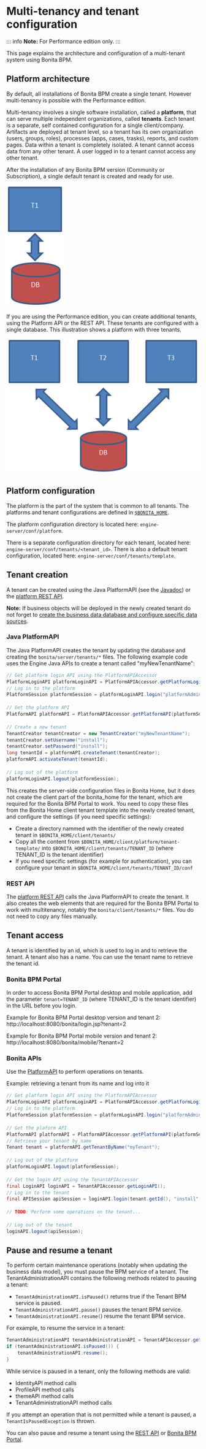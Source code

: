 # Multi-tenancy and tenant configuration

::: info
**Note:** For Performance edition only.
:::

This page explains the architecture and configuration of a multi-tenant system using Bonita BPM.

## Platform architecture

By default, all installations of Bonita BPM create a single tenant. However multi-tenancy is possible with the Performance edition.

Multi-tenancy involves a single software installation, called a **platform**, that can serve multiple independent organizations, called **tenants**.
Each tenant is a separate, self contained configuration for a single client/company. 
Artifacts are deployed at tenant level, so a tenant has its own organization (users, groups, roles), processes (apps, cases, trasks), reports, and custom pages.
Data within a tenant is completely isolated. A tenant cannot access data from any other tenant. A user logged in to a tenant cannot access any other tenant.

After the installation of any Bonita BPM version (Community or Subscription), a single default tenant is created and ready for use.

![default](images/images-6_0/default_tenant_setup.png)  

If you are using the Performance edition, you can create additional tenants, using the Platform API or the REST API.
These tenants are configured with a single database. This illustration shows a platform with three tenants.

![multi-tenancy](images/images-6_0/v6tenant.png)

## Platform configuration

The platform is the part of the system that is common to all tenants. The platforms and tenant configurations are defined in [`$BONITA_HOME`](bonita-home.md).

The platform configuration directory is located here: `engine-server/conf/platform`.

There is a separate configuration directory for each tenant, located here: `engine-server/conf/tenants/<tenant_id>`. 
There is also a default tenant configuration, located here: `engine-server/conf/tenants/template`.

## Tenant creation

A tenant can be created using the Java PlatformAPI (see the [Javadoc](http://documentation.bonitasoft.com/javadoc/api/${varVersion}/index.html)) or the [platform REST API](platform-api.md).

**Note:**
If business objects will be deployed in the newly created tenant do not forget to [create the business data database and configure specific data sources](database-configuration-for-business-data.md).

### Java PlatformAPI

The Java PlatformAPI creates the tenant by updating the database and creating the `bonita/server/tenants/*` files. 
The following example code uses the Engine Java APIs to create a tenant called "myNewTenantName":
```groovy
// Get platform login API using the PlatformAPIAccessor
PlatformLoginAPI platformLoginAPI = PlatformAPIAccessor.getPlatformLoginAPI();
// Log in to the platform
PlatformSession platformSession = platformLoginAPI.login("platformAdmin", "platform");

// Get the platform API
PlatformAPI platformAPI = PlatformAPIAccessor.getPlatformAPI(platformSession);

// Create a new tenant
TenantCreator tenantCreator = new TenantCreator("myNewTenantName");
tenantCreator.setUsername("install");
tenantCreator.setPassword("install");
long tenantId = platformAPI.createTenant(tenantCreator);
platformAPI.activateTenant(tenantId);

// Log out of the platform
platformLoginAPI.logout(platformSession);
```

This creates the server-side configuration files in Bonita Home, but it does not create the client part of the bonita\_home for the tenant, which are required for the Bonita BPM Portal to work. 
You need to copy these files from the Bonita Home client tenant template into the newly created tenant, and configure the settings (if you need specific settings):

* Create a directory nammed with the identifier of the newly created tenant in `$BONITA_HOME/client/tenants/`
* Copy all the content from `$BONITA_HOME/client/platform/tenant-template/` into `$BONITA_HOME/client/tenants/TENANT_ID` (where TENANT\_ID is the tenant identifier)
* If you need specific settings (for example for authentication), you can configure your tenant in `$BONITA_HOME/client/tenants/TENANT_ID/conf`

### REST API

The [platform REST API](platform-api.md) calls the Java PlatformAPI to create the tenant. 
It also creates the web elements that are required for the Bonita BPM Portal to work with multitenancy, notably the `bonita/client/tenants/*` files. You do not need to copy any files manually.

## Tenant access

A tenant is identified by an id, which is used to log in and to retrieve the tenant. A tenant also has a name. You can use the tenant name to retrieve the tenant id.

### Bonita BPM Portal

In order to access Bonita BPM Portal desktop and mobile application, add the parameter `tenant=TENANT_ID` (where TENANT\_ID is the tenant identifier) in the URL before you login.

Example for Bonita BPM Portal desktop version and tenant 2:  
http://localhost:8080/bonita/login.jsp?tenant=2

Example for Bonita BPM Portal mobile version and tenant 2:  
http://localhost:8080/bonita/mobile/?tenant=2

### Bonita APIs

Use the [PlatformAPI](http://documentation.bonitasoft.com/javadoc/api/${varVersion}/index.html) to perform operations on tenants.

Example: retrieving a tenant from its name and log into it
```java
// Get platform login API using the PlatformAPIAccessor
PlatformLoginAPI platformLoginAPI = PlatformAPIAccessor.getPlatformLoginAPI();
// Log in to the platform
PlatformSession platformSession = platformLoginAPI.login("platformAdmin", "platform");

// Get the plaform API
PlatformAPI platformAPI = PlatformAPIAccessor.getPlatformAPI(platformSession);
// Retrieve your tenant by name
Tenant tenant = platformAPI.getTenantByName("myTenant");

// Log out of the platform
platformLoginAPI.logout(platformSession);

// Get the login API using the TenantAPIAccessor
final LoginAPI loginAPI = TenantAPIAccessor.getLoginAPI();
// Log in to the tenant
final APISession apiSession = loginAPI.login(tenant.getId(), "install", "install");

// TODO: Perform some operations on the tenant...

// Log out of the tenant
loginAPI.logout(apiSession);
```

## Pause and resume a tenant

To perform certain maintenance operations (notably when updating the business data model), you must pause the BPM service of a tenant. The 
TenantAdministrationAPI contains the following methods related to pausing a tenant:

* `TenantAdministrationAPI.isPaused()` returns true if the Tenant BPM service is paused.
* `TenantAdministrationAPI.pause()` pauses the tenant BPM service.
* `TenantAdministrationAPI.resume(`) resume the tenant BPM service.

For example, to resume the service in a tenant:
```java
TenantAdministrationAPI tenantAdministrationAPI = TenantAPIAccessor.getTenantAdministrationAPI(apiSession);
if (tenantAdministrationAPI.isPaused()) {
    tenantAdministrationAPI.resume();
}
```

While service is paused in a tenant, only the following methods are valid:

* IdentityAPI method calls
* ProfileAPI method calls
* themeAPI method calls
* TenantAdministrationAPI method calls

If you attempt an operation that is not permitted while a tenant is paused, a `TenantIsPausedException` is thrown.

You can also pause and resume a tenant using the 
[REST API](platform-api.md) or [Bonita BPM Portal](pause-and-resume-bpm-services.md).
